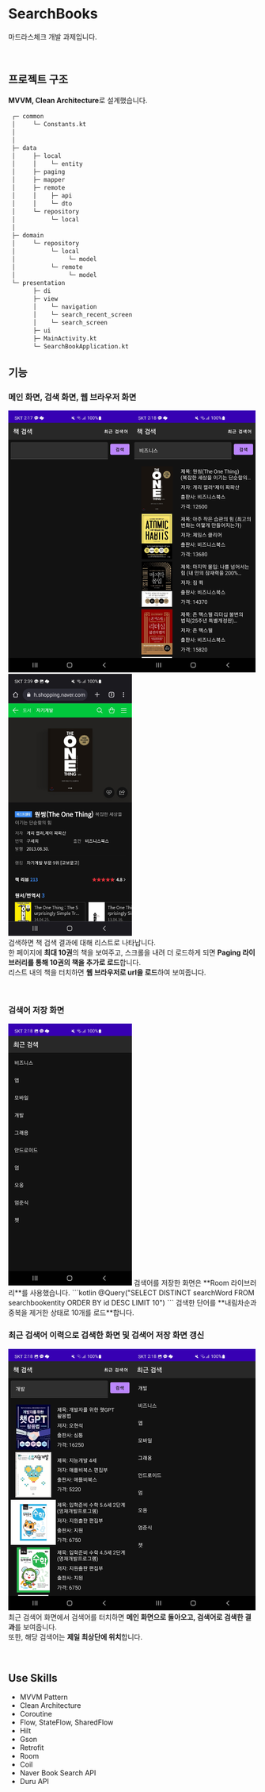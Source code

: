 # SearchBooks
마드라스체크 개발 과제입니다.

<br>

## 프로젝트 구조
**MVVM, Clean Architecture**로 설계했습니다.  

```
 ┌─ common
 │     └─ Constants.kt
 │
 │
 ├─ data
 │     ├─ local
 │     │    └─ entity
 │     ├─ paging
 │     ├─ mapper
 │     ├─ remote
 │     │    ├─ api
 │     │    └─ dto
 │     └─ repository
 │          └─ local
 │     
 ├─ domain
 │     └─ repository
 │          └─ local
 │               └─ model
 │          └─ remote
 │               └─ model 
 └─ presentation
       ├─ di
       ├─ view
       │    └─ navigation
       │    └─ search_recent_screen
       │    └─ search_screen
       ├─ ui
       ├─ MainActivity.kt
       └─ SearchBookApplication.kt
```  

## 기능

### 메인 화면, 검색 화면, 웹 브라우저 화면
<img src = "readme_img/1.jpg" width="250"/><img src = "readme_img/2.jpg" width="250"/><img src = "readme_img/6.jpg" width="250"/>  
검색하면 책 검색 결과에 대해 리스트로 나타납니다.  
한 페이지에 **최대 10권**의 책을 보여주고, 스크롤을 내려 더 로드하게 되면 **Paging 라이브러리를 통해 10권의 책을 추가로 로드**합니다.  
리스트 내의 책을 터치하면 **웹 브라우저로 url을 로드**하여 보여줍니다.  

<br>

### 검색어 저장 화면
<img src = "readme_img/3.jpg" width="250"/>   
검색어를 저장한 화면은 **Room 라이브러리**를 사용했습니다.  
```kotlin
@Query("SELECT DISTINCT searchWord FROM searchbookentity ORDER BY id DESC LIMIT 10")
```  
검색한 단어를 **내림차순과 중복을 제거한 상태로 10개를 로드**합니다.  

<br>

### 최근 검색어 이력으로 검색한 화면 및 검색어 저장 화면 갱신
<img src = "readme_img/4.jpg" width="250"/><img src = "readme_img/5.jpg" width="250"/>  
최근 검색어 화면에서 검색어를 터치하면 **메인 화면으로 돌아오고, 검색어로 검색한 결과**를 보여줍니다.  
또한, 해당 검색어는 **제일 최상단에 위치**합니다.  

<br>


## Use Skills
* MVVM Pattern
* Clean Architecture
* Coroutine
* Flow, StateFlow, SharedFlow
* Hilt
* Gson
* Retrofit
* Room  
* Coil  
* Naver Book Search API  
* Duru API  